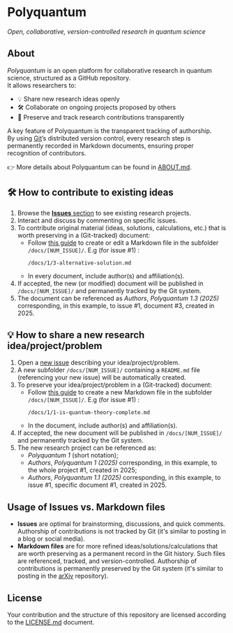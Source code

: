 # Polyquantum
_Open, collaborative, version-controlled research in quantum science_

## About
_Polyquantum_ is an open platform for collaborative research in quantum science, structured as a GitHub repository.  
It allows researchers to:

- 💡 Share new research ideas openly  
- 🛠️ Collaborate on ongoing projects proposed by others  
- 📝 Preserve and track research contributions transparently  

A key feature of Polyquantum is the transparent tracking of authorship.  
By using [Git](https://it.wikipedia.org/wiki/Git_(software))’s distributed version control, every research step is permanently recorded in Markdown documents, ensuring proper recognition of contributors.  

👉 More details about Polyquantum can be found in [ABOUT.md](ABOUT.md).

## 🛠️ How to contribute to existing ideas
1. Browse the [**Issues** section](https://github.com/andreamari/polyquantum_test/issues) to see existing research projects.  
2. Interact and discuss by commenting on specific issues.  
3. To contribute original material (ideas, solutions, calculations, etc.) that is worth preserving in a (Git-tracked) document:  
   - Follow [this guide](docs/README.md) to create or edit a Markdown file in the subfolder `/docs/[NUM_ISSUE]/`.  E.g (for issue #1) :
     ```
     /docs/1/3-alternative-solution.md
     ```
   - In every document, include author(s) and affiliation(s).
4. If accepted, the new (or modified) document will be published in `/docs/[NUM_ISSUE]/` and permanently tracked by the Git system.
5. The document can be referenced as _Authors_, _Polyquantum 1.3 (2025)_ corresponding, in this example, to issue #1, document #3, created in 2025.  



## 💡 How to share a new research idea/project/problem
1. Open a [new issue](https://github.com/andreamari/polyquantum_test/issues/new/choose) describing your idea/project/problem.
2. A new subfolder `/docs/[NUM_ISSUE]/` containing a `README.md` file (referencing your new issue) will be automatically created. 
3. To preserve your idea/project/problem in a (Git-tracked) document:  
   - Follow [this guide](docs/README.md) to create a new Markdown file in the subfolder `/docs/[NUM_ISSUE]/`.  E.g (for issue #1) :
     ```
     /docs/1/1-is-quantum-theory-complete.md
     ```
   - In the document, include author(s) and affiliation(s).
4. If accepted, the new document will be published in `/docs/[NUM_ISSUE]/` and permanently tracked by the Git system.
5. The new research project can be referenced as:
    - _Polyquantum 1_ (short notation);
    - _Authors_, _Polyquantum 1 (2025)_ corresponding, in this example, to the whole project #1, created in 2025;
    - _Authors_, _Polyquantum 1.1 (2025)_ corresponding, in this example, to issue #1, specific document #1, created in 2025.

## Usage of Issues vs. Markdown files
- **Issues** are optimal for brainstorming, discussions, and quick comments. Authorship of contributions is not tracked by Git (it's similar to posting in a blog or social media).
- **Markdown files** are for more refined ideas/solutions/calculations that are worth preserving as a permanent record in the Git history. Such files are referenced, tracked, and version-controlled. Authorship of contributions is permanently preserved by the Git system (it's similar to posting in the [arXiv](https://en.wikipedia.org/wiki/ArXiv) repository).

## License
Your contribution and the structure of this repository are licensed according to the [LICENSE.md](LICENSE.md) document.


